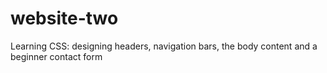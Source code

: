 # website-two
Learning CSS: designing headers, navigation bars, the body content and a beginner contact form
